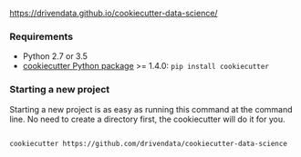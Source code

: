 https://drivendata.github.io/cookiecutter-data-science/

### Requirements

- Python 2.7 or 3.5
- [cookiecutter Python package](http://cookiecutter.readthedocs.org/en/latest/installation.html) >= 1.4.0: `pip install cookiecutter`

### Starting a new project

Starting a new project is as easy as running this command at the command line. No need to create a directory first, the cookiecutter will do it for you.

```bash

cookiecutter https://github.com/drivendata/cookiecutter-data-science
```
